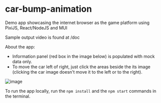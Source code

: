 # car-bump-animation
Demo app showcasing the internet browser as the game platform using PixiJS, React/NodeJS and MUI

Sample output video is found at /doc

About the app:<br />
* Information panel (red box in the image below) is populated with mock data only.
* To move the car left of right, just click the areas beside the its image (clicking the car image doesn't move it to the left or to the right).

![image](https://user-images.githubusercontent.com/20753537/208416560-0a1e47d4-ebc0-4f09-80ec-79a5081f4059.png)


To run the app locally, run the `npm install` and the `npm start` commands in the terminal.
